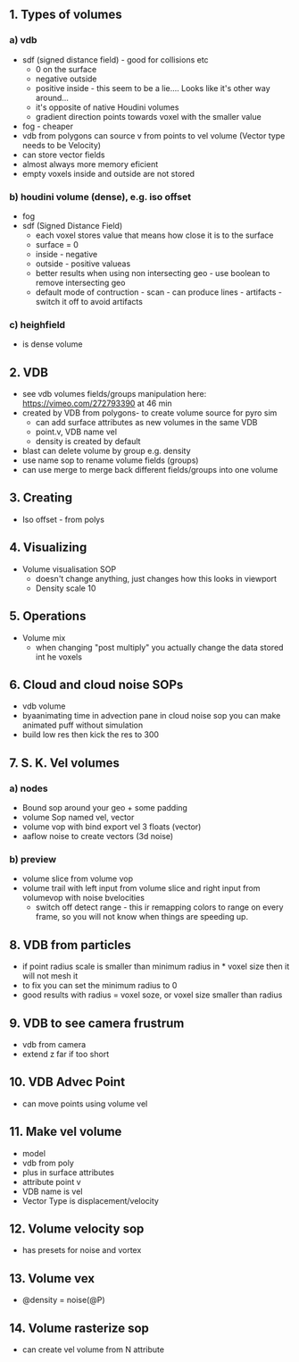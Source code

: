 ## 1. Types of volumes
### a) vdb
- sdf (signed distance field) - good for collisions etc
  - 0 on the surface
  - negative outside
  - positive inside - this seem to be a lie.... Looks like it's other way around...
  - it's opposite of native Houdini volumes
  - gradient direction points towards voxel with the smaller value
- fog - cheaper
- vdb from polygons can source v from points to vel volume (Vector type needs to be Velocity)
- can store vector fields
- almost always more memory eficient
- empty voxels inside and outside are not stored
### b) houdini volume (dense), e.g. iso offset
- fog
- sdf (Signed Distance Field)
  - each voxel stores value that means how close it is to the surface
  - surface = 0
  - inside - negative
  - outside - positive valueas
  - better results when using non intersecting geo - use boolean to remove intersecting geo
  - default mode of contruction - scan - can produce lines - artifacts - switch it off to avoid artifacts
### c) heighfield 
- is dense volume
## 2. VDB
- see vdb volumes fields/groups manipulation here: https://vimeo.com/272793390 at 46 min
- created by VDB from polygons- to create volume source for pyro sim
  - can add surface attributes as new volumes in the same VDB
  - point.v, VDB name vel
  - density is created by default
- blast can delete volume by group e.g. density
- use name sop to rename volume fields (groups)
- can use merge to merge back different fields/groups into one volume
## 3. Creating
- Iso offset - from polys
## 4. Visualizing
- Volume visualisation SOP
  - doesn't change anything, just changes how this looks in viewport
  - Density scale 10
## 5. Operations
- Volume mix
  - when changing "post multiply" you actually change the data stored int he voxels
## 6. Cloud and cloud noise SOPs
- vdb volume
- byaanimating time in advection pane in cloud noise sop you can make animated puff without simulation
- build low res then kick the res to 300
## 7. S. K. Vel volumes
### a) nodes
- Bound sop around your geo + some padding
- volume Sop named vel, vector
- volume vop with bind export vel 3 floats (vector)
- aaflow noise to create vectors (3d noise)
### b) preview
- volume slice from volume vop
- volume trail with left input from volume slice and right input from volumevop with noise bvelocities
  - switch off detect range - this ir remapping colors to range on every frame, so you will not know when things are speeding up.
## 8. VDB from particles
- if point radius scale is smaller than minimum radius in * voxel size then it will not mesh it
- to fix you can set the minimum radius to 0
- good results with radius = voxel soze, or voxel size smaller than radius
## 9. VDB to see camera frustrum
- vdb from camera
- extend z far if too short
## 10. VDB Advec Point
- can move points using volume vel
## 11. Make vel volume
- model
- vdb from poly
- plus in surface attributes
- attribute point v
- VDB name is vel
- Vector Type is displacement/velocity
## 12. Volume velocity sop
- has presets for noise and vortex
## 13. Volume vex
- @density = noise(@P)
## 14. Volume rasterize sop
- can create vel volume from N attribute
